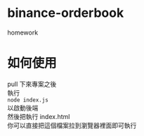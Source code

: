 # binance-orderbook

homework

# 如何使用

pull 下來專案之後  
執行  
`node index.js`  
以啟動後端  
然後把執行 index.html  
你可以直接把這個檔案拉到瀏覽器裡面即可執行  
